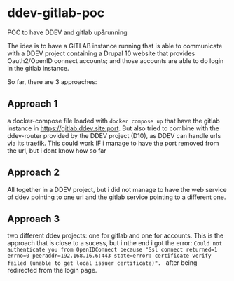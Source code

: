 # ddev-gitlab-poc
POC to have DDEV and gitlab up&amp;running


The idea is to have a GITLAB instance running that is able to communicate with a DDEV project containing a Drupal 10 website that provides Oauth2/OpenID connect accounts; and those accounts are  able to do login in the gitlab instance.


So far, there are 3 approaches:

Approach 1
---
a docker-compose file loaded with `docker compose up` that have the gitlab instance in https://gitlab.ddev.site:port.
But also tried to combine with the ddev-router provided by the DDEV project (D10), as DDEV can handle urls via its traefik.
This could work IF i manage to have the port removed from the url, but i dont know how so far


Approach 2
---
All together in a DDEV project, but i did not manage to have the web service of ddev pointing to one url and the gitlab service pointing to a different one.


Approach 3
---
two different ddev projects: one for gitlab and one for accounts.
This is the approach that is close to a sucess, but i nthe end i got the error:
```Could not authenticate you from OpenIDConnect because "Ssl connect returned=1 errno=0 peeraddr=192.168.16.6:443 state=error: certificate verify failed (unable to get local issuer certificate)". ``` 
after being redirected from the login page.
